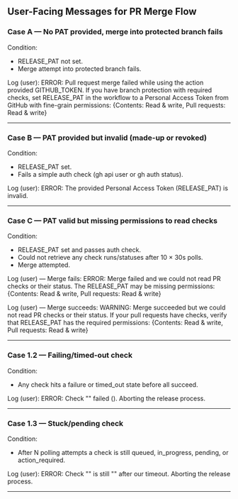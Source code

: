 ## User-Facing Messages for PR Merge Flow

### Case A — No PAT provided, merge into protected branch fails

Condition:

- RELEASE_PAT not set.
- Merge attempt into protected branch fails.

Log (user):
ERROR: Pull request merge failed while using the action provided GITHUB_TOKEN.
If you have branch protection with required checks, set RELEASE_PAT in the workflow to a Personal Access Token from GitHub with fine-grain permissions: {Contents: Read & write, Pull requests: Read & write}

---

### Case B — PAT provided but invalid (made-up or revoked)

Condition:

- RELEASE_PAT set.
- Fails a simple auth check (gh api user or gh auth status).

Log (user):
ERROR: The provided Personal Access Token (RELEASE_PAT) is invalid.

---

### Case C — PAT valid but missing permissions to read checks

Condition:

- RELEASE_PAT set and passes auth check.
- Could not retrieve any check runs/statuses after 10 × 30s polls.
- Merge attempted.

Log (user) — Merge fails:
ERROR: Merge failed and we could not read PR checks or their status.
The RELEASE_PAT may be missing permissions: {Contents: Read & write, Pull requests: Read & write}

Log (user) — Merge succeeds:
WARNING: Merge succeeded but we could not read PR checks or their status.
If your pull requests have checks, verify that RELEASE_PAT has the required permissions: {Contents: Read & write, Pull requests: Read & write}

---

### Case 1.2 — Failing/timed-out check

Condition:

- Any check hits a failure or timed_out state before all succeed.

Log (user):
ERROR: Check "<name>" failed (<value>). Aborting the release process.

---

### Case 1.3 — Stuck/pending check

Condition:

- After N polling attempts a check is still queued, in_progress, pending, or action_required.

Log (user):
ERROR: Check "<name>" is still "<state>" after our timeout. Aborting the release process.

---
